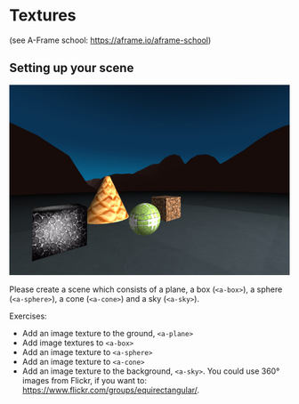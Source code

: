 # Textures
(see A-Frame school: https://aframe.io/aframe-school)

## Setting up your scene

![primitives](../assets/texture.jpg)

Please create a scene which consists of a plane, a box (`<a-box>`), a sphere (`<a-sphere>`), a cone (`<a-cone>`) and a sky (`<a-sky>`).

Exercises:

- Add an image texture to the ground, `<a-plane>`
- Add image textures to `<a-box>`
- Add an image texture to `<a-sphere>`
- Add an image texture to `<a-cone>`
- Add an image texture to the background, `<a-sky>`. You could use 360° images from Flickr, if you want to: https://www.flickr.com/groups/equirectangular/. 
